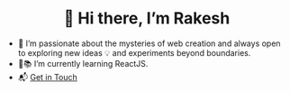 <h1 align='center'> 👋 Hi there, I’m Rakesh </h1>

- 👀 I’m passionate about the mysteries of web creation and always open to exploring new ideas 💡 and experiments beyond boundaries. 
- 🎒📚 I’m currently learning ReactJS.
- 📬 [Get in Touch](mailto:yourmail@example.com)